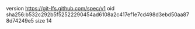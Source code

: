 version https://git-lfs.github.com/spec/v1
oid sha256:b532c292b5f52522290454ad6108a2c417ef1e7cd498d3ebd50aa878d74249e5
size 14
